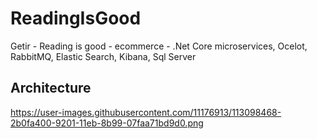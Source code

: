 # ReadingIsGood
Getir - Reading is good - ecommerce - .Net Core microservices, Ocelot, RabbitMQ, Elastic Search, Kibana, Sql Server

## Architecture
https://user-images.githubusercontent.com/11176913/113098468-2b0fa400-9201-11eb-8b99-07faa71bd9d0.png
